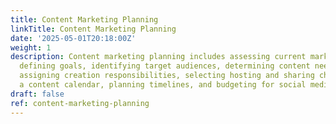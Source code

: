 ```yaml
---
title: Content Marketing Planning
linkTitle: Content Marketing Planning
date: '2025-05-01T20:18:00Z'
weight: 1
description: Content marketing planning includes assessing current market conditions,
  defining goals, identifying target audiences, determining content needs and formats,
  assigning creation responsibilities, selecting hosting and sharing channels, developing
  a content calendar, planning timelines, and budgeting for social media efforts.
draft: false
ref: content-marketing-planning
---
```


